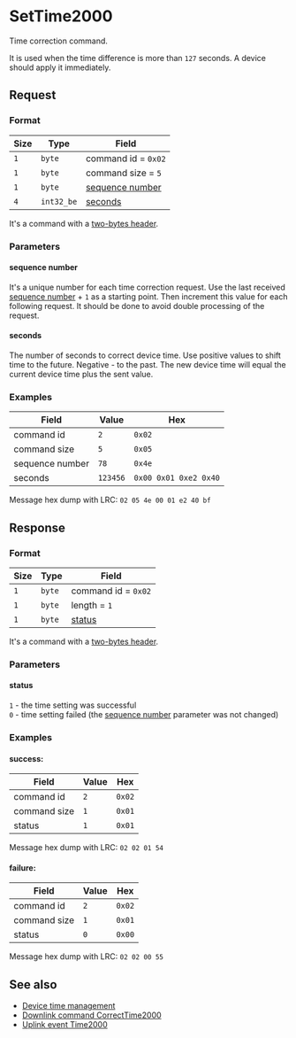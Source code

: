 # SetTime2000

Time correction command.

It is used when the time difference is more than `127` seconds.
A device should apply it immediately.


## Request

### Format

| Size | Type       | Field                               |
| ---- | ---------- | ----------------------------------- |
| `1`  | `byte`     | command id = `0x02`                 |
| `1`  | `byte`     | command size = `5`                  |
| `1`  | `byte`     | [sequence number](#sequence-number) |
| `4`  | `int32_be` | [seconds](#seconds)                 |

It's a command with a [two-bytes header](../message.md#command-with-a-two-bytes-header).

### Parameters

#### **sequence number**

It's a unique number for each time correction request.
Use the last received [sequence number](./uplink/Time2000.md#sequence-number) + `1` as a starting point.
Then increment this value for each following request.
It should be done to avoid double processing of the request.

#### **seconds**

The number of seconds to correct device time.
Use positive values to shift time to the future. Negative - to the past.
The new device time will equal the current device time plus the sent value.

### Examples

| Field           | Value    | Hex                   |
| --------------- | -------- | --------------------- |
| command id      | `2`      | `0x02`                |
| command size    | `5`      | `0x05`                |
| sequence number | `78`     | `0x4e`                |
| seconds         | `123456` | `0x00 0x01 0xe2 0x40` |

Message hex dump with LRC: `02 05 4e 00 01 e2 40 bf`


## Response

### Format

| Size | Type   | Field               |
| ---- | ------ | ------------------- |
| `1`  | `byte` | command id = `0x02` |
| `1`  | `byte` | length = `1`        |
| `1`  | `byte` | [status](#status)   |

It's a command with a [two-bytes header](../message.md#command-with-a-two-bytes-header).

### Parameters

#### **status**

`1` - the time setting was successful <br>
`0` - time setting failed (the [sequence number](#sequence-number) parameter was not changed)

### Examples

#### success:

| Field        | Value | Hex    |
| ------------ | ----- | ------ |
| command id   | `2`   | `0x02` |
| command size | `1`   | `0x01` |
| status       | `1`   | `0x01` |

Message hex dump with LRC: `02 02 01 54`

#### failure:

| Field        | Value | Hex    |
| ------------ | ----- | ------ |
| command id   | `2`   | `0x02` |
| command size | `1`   | `0x01` |
| status       | `0`   | `0x00` |

Message hex dump with LRC: `02 02 00 55`


## See also

* [Device time management](../basics.md#device-time-management)
* [Downlink command CorrectTime2000](../commands/CorrectTime2000.md)
* [Uplink event Time2000](../commands/uplink/Time2000.md)
